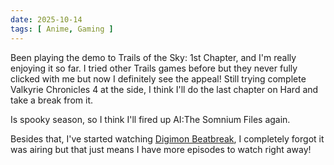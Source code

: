 ```yaml
---
date: 2025-10-14
tags: [ Anime, Gaming ]
---
```


Been playing the demo to Trails of the Sky: 1st Chapter, and I'm really enjoying it so far. I tried other Trails games before but they never fully clicked with me but now I definitely see the appeal! Still trying complete Valkyrie Chronicles 4 at the side, I think I'll do the last chapter on Hard and take a break from it. 

Is spooky season, so I think I'll fired up AI:The Somnium Files again.

Besides that, I've started watching [Digimon Beatbreak](/anime/digimon-beatbreak), I completely forgot it was airing but that just means I have more episodes to watch right away!